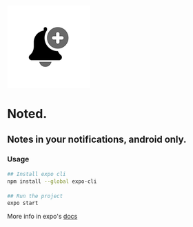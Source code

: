 ![Noted logo](https://raw.githubusercontent.com/h1mar/noted/master/assets/icon.png)
#  Noted.
## Notes in your notifications, android only.
### Usage
```bash
## Install expo cli
npm install --global expo-cli

## Run the project
expo start
```
More info in expo's [docs](https://docs.expo.io/)
